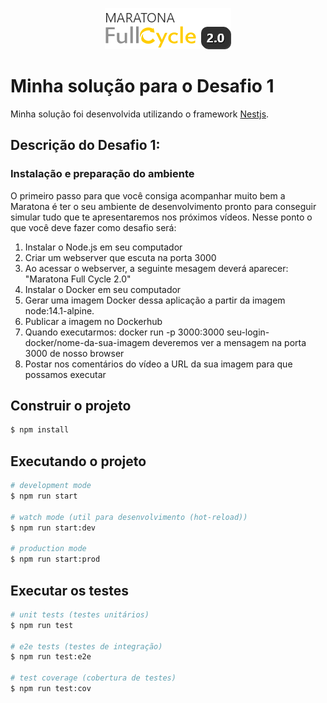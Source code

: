 <p align="center">
  <img src="https://raw.githubusercontent.com/dearrudam/maratona-fullcycle-2.0-Desafio1/master/maratona-fullcycle-2.0-logo.png"/>
</p>

# Minha solução para o Desafio 1

Minha solução foi desenvolvida utilizando o framework [Nestjs](https://github.com/nestjs/nest).


## Descrição do Desafio 1:

### Instalação e preparação do ambiente

O primeiro passo para que você consiga acompanhar muito bem a Maratona é ter o seu ambiente de desenvolvimento pronto para conseguir simular tudo que te apresentaremos nos próximos vídeos. Nesse ponto o que você deve fazer como desafio será:

1. Instalar o Node.js em seu computador
2. Criar um webserver que escuta na porta 3000
3. Ao acessar o webserver, a seguinte mesagem deverá aparecer: "Maratona Full Cycle 2.0"
4. Instalar o Docker em seu computador
5. Gerar uma imagem Docker dessa aplicação a partir da imagem node:14.1-alpine.
6. Publicar a imagem no Dockerhub
7. Quando executarmos: docker run -p 3000:3000 seu-login-docker/nome-da-sua-imagem deveremos ver a mensagem na porta 3000 de nosso browser
8. Postar nos comentários do vídeo a URL da sua imagem para que possamos executar

## Construir o projeto

```bash
$ npm install
```

## Executando o projeto

```bash
# development mode
$ npm run start

# watch mode (util para desenvolvimento (hot-reload))
$ npm run start:dev

# production mode
$ npm run start:prod
```

## Executar os testes 

```bash
# unit tests (testes unitários)
$ npm run test

# e2e tests (testes de integração)
$ npm run test:e2e

# test coverage (cobertura de testes)
$ npm run test:cov
```


